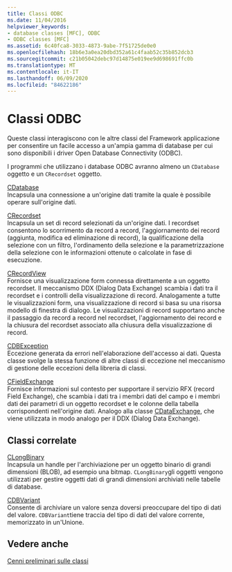 ```yaml
---
title: Classi ODBC
ms.date: 11/04/2016
helpviewer_keywords:
- database classes [MFC], ODBC
- ODBC classes [MFC]
ms.assetid: 6c40fca8-3033-4873-9abe-7f51725de0e0
ms.openlocfilehash: 18b6e3a0ea20dbd352a61c4faab52c35b852dcb3
ms.sourcegitcommit: c21b05042debc97d14875e019ee9d698691ffc0b
ms.translationtype: MT
ms.contentlocale: it-IT
ms.lasthandoff: 06/09/2020
ms.locfileid: "84622186"
---
```

# <a name="odbc-classes"></a>Classi ODBC

Queste classi interagiscono con le altre classi del Framework applicazione per consentire un facile accesso a un'ampia gamma di database per cui sono disponibili i driver Open Database Connectivity (ODBC).

I programmi che utilizzano i database ODBC avranno almeno un `CDatabase` oggetto e un `CRecordset` oggetto.

[CDatabase](reference/cdatabase-class.md)<br/>
Incapsula una connessione a un'origine dati tramite la quale è possibile operare sull'origine dati.

[CRecordset](reference/crecordset-class.md)<br/>
Incapsula un set di record selezionati da un'origine dati. I recordset consentono lo scorrimento da record a record, l'aggiornamento dei record (aggiunta, modifica ed eliminazione di record), la qualificazione della selezione con un filtro, l'ordinamento della selezione e la parametrizzazione della selezione con le informazioni ottenute o calcolate in fase di esecuzione.

[CRecordView](reference/crecordview-class.md)<br/>
Fornisce una visualizzazione form connessa direttamente a un oggetto recordset. Il meccanismo DDX (Dialog Data Exchange) scambia i dati tra il recordset e i controlli della visualizzazione di record. Analogamente a tutte le visualizzazioni form, una visualizzazione di record si basa su una risorsa modello di finestra di dialogo. Le visualizzazioni di record supportano anche il passaggio da record a record nel recordset, l'aggiornamento dei record e la chiusura del recordset associato alla chiusura della visualizzazione di record.

[CDBException](reference/cdbexception-class.md)<br/>
Eccezione generata da errori nell'elaborazione dell'accesso ai dati. Questa classe svolge la stessa funzione di altre classi di eccezione nel meccanismo di gestione delle eccezioni della libreria di classi.

[CFieldExchange](reference/cfieldexchange-class.md)<br/>
Fornisce informazioni sul contesto per supportare il servizio RFX (record Field Exchange), che scambia i dati tra i membri dati del campo e i membri dati dei parametri di un oggetto recordset e le colonne della tabella corrispondenti nell'origine dati. Analogo alla classe [CDataExchange](reference/cdataexchange-class.md), che viene utilizzata in modo analogo per il DDX (Dialog Data Exchange).

## <a name="related-classes"></a>Classi correlate

[CLongBinary](reference/clongbinary-class.md)<br/>
Incapsula un handle per l'archiviazione per un oggetto binario di grandi dimensioni (BLOB), ad esempio una bitmap. `CLongBinary`gli oggetti vengono utilizzati per gestire oggetti dati di grandi dimensioni archiviati nelle tabelle di database.

[CDBVariant](reference/cdbvariant-class.md)<br/>
Consente di archiviare un valore senza doversi preoccupare del tipo di dati del valore. `CDBVariant`tiene traccia del tipo di dati del valore corrente, memorizzato in un'Unione.

## <a name="see-also"></a>Vedere anche

[Cenni preliminari sulle classi](class-library-overview.md)
